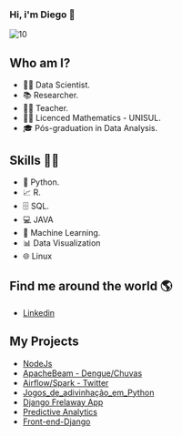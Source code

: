 ### Hi, i'm Diego 👋
![10](https://user-images.githubusercontent.com/79227339/150042533-28a41fd5-52b2-40de-bb05-af542f412720.jpg)



## Who am I? 

* 👩‍💻 Data Scientist.
* 📚 Researcher.
* 👩‍🏫 Teacher.
* 👩‍🎓 Licenced Mathematics - UNISUL.
* 🎓 Pós-graduation in Data Analysis.

## Skills 👩‍💻

* 🐍 Python.
* 📈 R.
* 🗄 SQL.
* 💻 JAVA
* 🔮 Machine Learning. 
* 📊 Data Visualization
* 🌐 Linux 

## Find me around the world :earth_americas:

*  [Linkedin]( https://www.linkedin.com/in/diego-de-morais-350a6a206/ )

## My Projects

* [NodeJs](https://github.com/DiegoBolonik/NodeJsValidacaoDeLinks)
* [ApacheBeam - Dengue/Chuvas](https://github.com/DiegoBolonik/Apache_beam)
* [Airflow/Spark - Twitter](https://github.com/DiegoBolonik/ApacheAirflow-AluraOnline/tree/master)
* [Jogos_de_adivinhação_em_Python](https://github.com/DiegoBolonik/jogos_adivinhacao_python)
* [Django Frelaway App](https://github.com/DiegoBolonik/Frelaway/tree/master)
* [Predictive Analytics]( https://github.com/DiegoBolonik/AnalisePreditiva )
* [Front-end-Django]( https://github.com/DiegoBolonik/DjangoLibrary )

